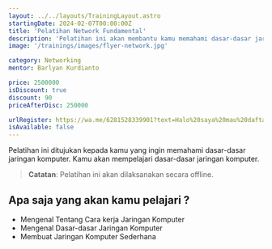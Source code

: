 ```yaml
---
layout: ../../layouts/TrainingLayout.astro
startingDate: 2024-02-07T00:00:00Z
title: 'Pelatihan Network Fundamental'
description: 'Pelatihan ini akan membantu kamu memahami dasar-dasar jaringan komputer.'
image: '/trainings/images/flyer-network.jpg'

category: Networking
mentor: Barlyan Kurdianto

price: 2500000
isDiscount: true
discount: 90
priceAfterDisc: 250000

urlRegister: https://wa.me/6281528339901?text=Halo%20saya%20mau%20daftar%20pelatihan%20Network%20Fundamental
isAvailable: false
---
```


Pelatihan ini ditujukan kepada kamu yang ingin memahami dasar-dasar jaringan komputer. Kamu akan mempelajari dasar-dasar jaringan komputer.

> **Catatan**: Pelatihan ini akan dilaksanakan secara offline.

## Apa saja yang akan kamu pelajari ?

- Mengenal Tentang Cara kerja Jaringan Komputer
- Mengenal Dasar-dasar Jaringan Komputer
- Membuat Jaringan Komputer Sederhana
